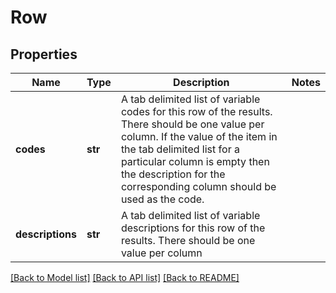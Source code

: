 # Row

## Properties
Name | Type | Description | Notes
------------ | ------------- | ------------- | -------------
**codes** | **str** | A tab delimited list of variable codes for this row of the results.  There should be one value per column.  If the value of the item in the tab delimited list for a particular column is empty then the description  for the corresponding column should be used as the code. | 
**descriptions** | **str** | A tab delimited list of variable descriptions for this row of the results.  There should be one value per column | 

[[Back to Model list]](../README.md#documentation-for-models) [[Back to API list]](../README.md#documentation-for-api-endpoints) [[Back to README]](../README.md)


